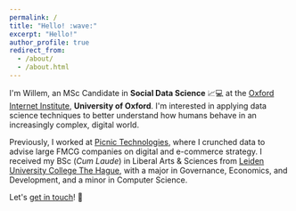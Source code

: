 ```yaml
---
permalink: /
title: "Hello! :wave:"
excerpt: "Hello!"
author_profile: true
redirect_from: 
  - /about/
  - /about.html
---
```


I'm Willem, an MSc Candidate in **Social Data Science** :chart_with_upwards_trend::computer: at the [Oxford Internet Institute](https://www.oii.ox.ac.uk), **University of Oxford**. I'm interested in applying data science techniques to better understand how humans behave in an increasingly complex, digital world. 

Previously, I worked at [Picnic Technologies](https://picnic.app/nl/), where I crunched data to advise large FMCG companies on digital and e-commerce strategy. I received my BSc (*Cum Laude*) in Liberal Arts & Sciences from [Leiden University College The Hague](https://www.universiteitleiden.nl/en/governance-and-global-affairs/leiden-university-college-the-hague), with a major in Governance, Economics, and Development, and a minor in Computer Science.

Let's [get in touch](mailto:willem.zents@oii.ox.ac.uk)! :email: